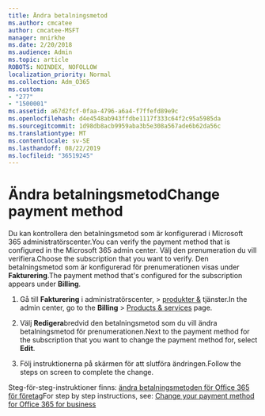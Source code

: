 ```yaml
---
title: Ändra betalningsmetod
ms.author: cmcatee
author: cmcatee-MSFT
manager: mnirkhe
ms.date: 2/20/2018
ms.audience: Admin
ms.topic: article
ROBOTS: NOINDEX, NOFOLLOW
localization_priority: Normal
ms.collection: Adm_O365
ms.custom:
- "277"
- "1500001"
ms.assetid: a67d2fcf-0faa-4796-a6a4-f7ffefd89e9c
ms.openlocfilehash: d4e4548ab943ffdbe1117f333c64f2c95a5985da
ms.sourcegitcommit: 1d98db8acb9959aba3b5e308a567ade6b62da56c
ms.translationtype: MT
ms.contentlocale: sv-SE
ms.lasthandoff: 08/22/2019
ms.locfileid: "36519245"
---
```

# <a name="change-payment-method"></a><span data-ttu-id="a8435-102">Ändra betalningsmetod</span><span class="sxs-lookup"><span data-stu-id="a8435-102">Change payment method</span></span>

<span data-ttu-id="a8435-103">Du kan kontrollera den betalningsmetod som är konfigurerad i Microsoft 365 administratörscenter.</span><span class="sxs-lookup"><span data-stu-id="a8435-103">You can verify the payment method that is configured in the Microsoft 365 admin center.</span></span> <span data-ttu-id="a8435-104">Välj den prenumeration du vill verifiera.</span><span class="sxs-lookup"><span data-stu-id="a8435-104">Choose the subscription that you want to verify.</span></span> <span data-ttu-id="a8435-105">Den betalningsmetod som är konfigurerad för prenumerationen visas under **Fakturering**.</span><span class="sxs-lookup"><span data-stu-id="a8435-105">The payment method that's configured for the subscription appears under **Billing**.</span></span> 
  
1. <span data-ttu-id="a8435-106">Gå till **Fakturering** i administratörscenter, \> [produkter &](https://go.microsoft.com/fwlink/p/?linkid=842054) tjänster.</span><span class="sxs-lookup"><span data-stu-id="a8435-106">In the admin center, go to the **Billing** \> [Products & services](https://go.microsoft.com/fwlink/p/?linkid=842054) page.</span></span>

2. <span data-ttu-id="a8435-107">Välj **Redigera**bredvid den betalningsmetod som du vill ändra betalningsmetod för prenumerationen.</span><span class="sxs-lookup"><span data-stu-id="a8435-107">Next to the payment method for the subscription that you want to change the payment method for, select **Edit**.</span></span>

3. <span data-ttu-id="a8435-108">Följ instruktionerna på skärmen för att slutföra ändringen.</span><span class="sxs-lookup"><span data-stu-id="a8435-108">Follow the steps on screen to complete the change.</span></span>

<span data-ttu-id="a8435-109">Steg-för-steg-instruktioner finns: [ändra betalningsmetoden för Office 365 för företag](https://docs.microsoft.com/office365/admin/subscriptions-and-billing/change-payment-method)</span><span class="sxs-lookup"><span data-stu-id="a8435-109">For step by step instructions, see: [Change your payment method for Office 365 for business](https://docs.microsoft.com/office365/admin/subscriptions-and-billing/change-payment-method)</span></span>